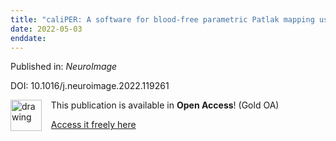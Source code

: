 ```yaml
---
title: "caliPER: A software for blood-free parametric Patlak mapping using PET/MRI input function."
date: 2022-05-03
enddate:
---
```


Published in: *NeuroImage*

DOI: 10.1016/j.neuroimage.2022.119261

<img src="https://upload.wikimedia.org/wikipedia/commons/thumb/7/77/Open_Access_logo_PLoS_transparent.svg/800px-Open_Access_logo_PLoS_transparent.svg.png" alt="drawing" width="50" align="left"/> &nbsp;&nbsp;&nbsp;This publication is available in **Open Access**! (Gold OA)

&nbsp;&nbsp;&nbsp;[Access it freely here](https://doi.org/10.1016/j.neuroimage.2022.119261
)

